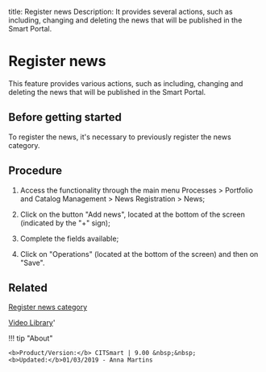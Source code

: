 title: Register news
Description: It provides several actions, such as including, changing and deleting the news that will be published in the Smart Portal. 
# Register news

This feature provides various actions, such as including, changing and deleting 
the news that will be published in the Smart Portal.

Before getting started
--------------------------

To register the news, it's necessary to previously register the news category.

Procedure
-------------

1.  Access the functionality through the main menu Processes \> Portfolio and
    Catalog Management \> News Registration \> News;

2.  Click on the button "Add news", located at the bottom of the screen (indicated by the "+" sign);

3.  Complete the fields available;

4.  Click on "Operations" (located at the bottom of the screen) and then on "Save".

Related
-------

[Register news category](/en-us/citsmart-platform-8/processes/portfolio-and-catalog/configuration/register-news-category.html)


<i class='fa fa-youtube-play  fa-2x' style='color:#97ce17;vertical-align: middle;'> </i> [Video Library](https://www.youtube.com/playlist?list=PLB5qK2uzf2RPsG8HdkE7qEHB39yEI_T8y)'

!!! tip "About"

    <b>Product/Version:</b> CITSmart | 9.00 &nbsp;&nbsp;
    <b>Updated:</b>01/03/2019 - Anna Martins
